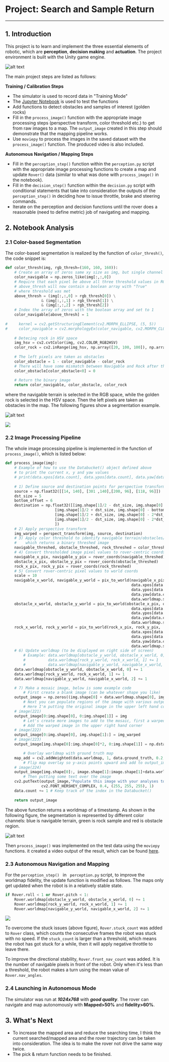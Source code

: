 # Project: Search and Sample Return
---

## 1. Introduction

This project is to learn and implement the three essential elements of robotic, which are **perception**, **decision making** and **actuation**. The project environment is built with the Unity game engine.

![alt text][image1]

The main project steps are listed as follows:

**Training / Calibration Steps**

* The simulator is used to record data in "Training Mode"
* The [Jupyter Notebook](./code/Rover_Project_Test_Notebook.ipynb) is used to test the functions
* Add functions to detect obstacles and samples of interest (golden rocks)
* Fill in the `process_image()` function with the appropriate image processing steps (perspective transform, color threshold etc.) to get from raw images to a map.  The `output_image` created in this step should demonstrate that the mapping pipeline works.
* Use `moviepy` to process the images in the saved dataset with the `process_image()` function.  The produced video is also included.

**Autonomous Navigation / Mapping Steps**

* Fill in the `perception_step()` function within the `perception.py` script with the appropriate image processing functions to create a map and update `Rover()` data (similar to what was done with `process_image()` in the notebook). 
* Fill in the `decision_step()` function within the `decision.py` script with conditional statements that take into consideration the outputs of the `perception_step()` in deciding how to issue throttle, brake and steering commands. 
* Iterate on the perception and decision functions until the rover does a reasonable (need to define metric) job of navigating and mapping. 

[//]: # "Image References"

[image1]: ./misc/rover_image.jpg
[worldmap]: ./output/worldmap.png
[rock_img]: ./calibration_images/example_rock1.jpg
[stuck_issue]: ./output/stuck_issue.PNG
[segmentation]: ./output/segmentation.png

## 2. Notebook Analysis
### 2.1 Color-based Segmentation

The color-based segmentation is realized by the function of `color_thresh()`, the code snippet is:

```python
def color_thresh(img, rgb_thresh=(160, 160, 160)):
    # Create an array of zeros same xy size as img, but single channel
    color_navigable = np.zeros_like(img[:,:,0])
    # Require that each pixel be above all three threshold values in RGB
    # above_thresh will now contain a boolean array with "True"
    # where threshold was met
    above_thresh = (img[:,:,0] > rgb_thresh[0]) \
                & (img[:,:,1] > rgb_thresh[1]) \
                & (img[:,:,2] > rgb_thresh[2])
    # Index the array of zeros with the boolean array and set to 1
    color_navigable[above_thresh] = 1
    
#     kernel = cv2.getStructuringElement(cv2.MORPH_ELLIPSE, (5, 5))
#     color_navigable = cv2.morphologyEx(color_navigable, cv2.MORPH_CLOSE, kernel)
    
    # Detecing rock in HSV space
    img_hsv = cv2.cvtColor(img, cv2.COLOR_RGB2HSV)
    color_rock = cv2.inRange(img_hsv, np.array([20, 100, 100]), np.array([30, 255, 255])) / 255
    
    # The left pixels are taken as obstacles
    color_obstacle = 1 - color_navigable - color_rock
    # There will have some mismatch between Navigable and Rock after the above mophological transformation, so set the negtive values to zero
    color_obstacle[color_obstacle<0] = 0
       
    # Return the binary image
    return color_navigable, color_obstacle, color_rock
```

where the navigable terrain is selected in the RGB space, while the golden rock is selected in the HSV space. Then the left pixels are taken as obstacles in the map. The following figures show a segmentation example.

![alt text][rock_img]

![][segmentation]

### 2.2 Image Processing Pipeline

The whole image processing pipeline is implemented in the function of `process_image()`, which is listed below:

```python
def process_image(img):
    # Example of how to use the Databucket() object defined above
    # to print the current x, y and yaw values 
    # print(data.xpos[data.count], data.ypos[data.count], data.yaw[data.count])
    
    # 1) Define source and destination points for perspective transform
    source = np.float32([[14, 140], [301 ,140],[200, 96], [118, 96]])
    dst_size = 5 
    bottom_offset = 6
    destination = np.float32([[img.shape[1]/2 - dst_size, img.shape[0] - bottom_offset],
                      [img.shape[1]/2 + dst_size, img.shape[0] - bottom_offset],
                      [img.shape[1]/2 + dst_size, img.shape[0] - 2*dst_size - bottom_offset], 
                      [img.shape[1]/2 - dst_size, img.shape[0] - 2*dst_size - bottom_offset],
                      ])
    # 2) Apply perspective transform
    img_warped = perspect_transform(img, source, destination)
    # 3) Apply color threshold to identify navigable terrain/obstacles/rock samples
    #    which returns a binary threshed image
    navigable_threshed, obstacle_threshed, rock_threshed = color_thresh(img_warped)
    # 4) Convert thresholded image pixel values to rover-centric coords
    navigable_x_pix, navigable_y_pix = rover_coords(navigable_threshed)
    obstacle_x_pix, obstacle_y_pix = rover_coords(obstacle_threshed)
    rock_x_pix, rock_y_pix = rover_coords(rock_threshed)
    # 5) Convert rover-centric pixel values to world coords
    scale = 10
    navigable_x_world, navigable_y_world = pix_to_world(navigable_x_pix, navigable_y_pix,
                                                        data.xpos[data.count],
                                                        data.ypos[data.count], 
                                                        data.yaw[data.count],
                                                        data.worldmap.shape[0], scale)
    obstacle_x_world, obstacle_y_world = pix_to_world(obstacle_x_pix, obstacle_y_pix,
                                                        data.xpos[data.count],
                                                        data.ypos[data.count], 
                                                        data.yaw[data.count],
                                                        data.worldmap.shape[0], scale)    
    rock_x_world, rock_y_world = pix_to_world(rock_x_pix, rock_y_pix,
                                                        data.xpos[data.count],
                                                        data.ypos[data.count], 
                                                        data.yaw[data.count],
                                                        data.worldmap.shape[0], scale)
    # 6) Update worldmap (to be displayed on right side of screen)
        # Example: data.worldmap[obstacle_y_world, obstacle_x_world, 0] += 1
        #          data.worldmap[rock_y_world, rock_x_world, 1] += 1
        #          data.worldmap[navigable_y_world, navigable_x_world, 2] += 1        
    data.worldmap[obstacle_y_world, obstacle_x_world, 0] += 1
    data.worldmap[rock_y_world, rock_x_world, 1] += 1
    data.worldmap[navigable_y_world, navigable_x_world, 2] += 1

    # 7) Make a mosaic image, below is some example code
        # First create a blank image (can be whatever shape you like)
    output_image = np.zeros((img.shape[0] + data.worldmap.shape[0], img.shape[1]*2, 3))
        # Next you can populate regions of the image with various output
        # Here I'm putting the original image in the upper left hand corner
    # image(221)
    output_image[0:img.shape[0], 0:img.shape[1]] = img
        # Let's create more images to add to the mosaic, first a warped image
        # Add the warped image in the upper right hand corner
    # image(222)
    output_image[0:img.shape[0], img.shape[1]:] = img_warped    
    # image(223)
    output_image[img.shape[0]:img.shape[0]*2, 0:img.shape[1]] = np.dstack((navigable_threshed*255,                                                                           navigable_threshed*255,                                                                          navigable_threshed*255)).astype(np.float)

        # Overlay worldmap with ground truth map
    map_add = cv2.addWeighted(data.worldmap, 1, data.ground_truth, 0.2, 0)        
        # Flip map overlay so y-axis points upward and add to output_image 
    # image(224)
    output_image[img.shape[0]:, image.shape[1]:image.shape[1]+data.worldmap.shape[1]] = np.flipud(map_add)
        # Then putting some text over the image
    cv2.putText(output_image,"Populate this image with your analyses to make a video!", (20, 20), 
                cv2.FONT_HERSHEY_COMPLEX, 0.4, (255, 255, 255), 1)
    data.count += 1 # Keep track of the index in the Databucket()
    
    return output_image
```

The above function returns a worldmap of a timestamp. As shown in the following figure, the segmentation is represented by different color channels: blue is navigable terrain, green is rock sample and red is obstacle region.

![alt text][worldmap]

Then `process_image()` was implemented on the test data using the `moviepy` functions. it created a video output of the result, which can be found [here](./output/test_mapping.mp4). 

### 2.3 Autonomous Navigation and Mapping

For the `perception_step() ` in ` perception.py` script, to improve the worldmap fidelity, the update function is modified as follows. The maps only get updated when the robot is in a relatively stable state.

```python
if Rover.roll < 1 or Rover.pitch < 1:
    Rover.worldmap[obstacle_y_world, obstacle_x_world, 0] += 1
    Rover.worldmap[rock_y_world, rock_x_world, 1] += 1
    Rover.worldmap[navigable_y_world, navigable_x_world, 2] += 1
```

![][stuck_issue]

To overcome the stuck issues (above figure),  `Rover.stuck_count` was added to `Rover` class, which counts the consecutive frames the robot was stuck with no speed. If the `stuck_count` is larger than a threshold, which means the robot has got stuck for a while, then it will apply negative throttle to leave there.

To improve the directional stability, `Rover.front_nav_count` was added. It is the number of navigable pixels  in front of the robot. Only when it's less than a threshold, the robot makes a turn using the mean value of `Rover.nav_angles`.

### 2.4 Launching in Autonomous Mode   

The simulator was run at ***1024x768*** with ***good quality***. The rover can navigate and map autonomously with  **Mapped>50%** and **fidelity>60%**.

## 3. What's Next

- To increase the mapped area and reduce the searching time, I think the current searched/mapped area and the rover trajectory can be taken into consideration.  The idea is to make the rover not drive the same way twice.
- The pick & return function needs to be finished.

